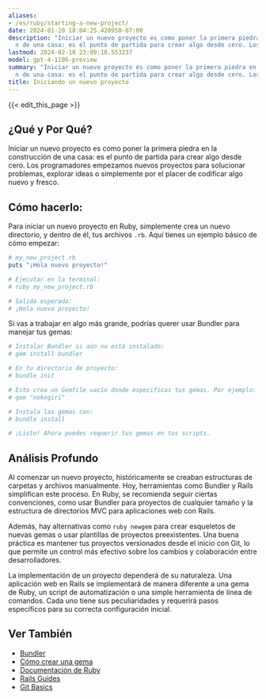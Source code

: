 ```yaml
---
aliases:
- /es/ruby/starting-a-new-project/
date: 2024-01-20 18:04:25.420950-07:00
description: "Iniciar un nuevo proyecto es como poner la primera piedra en la construcci\xF3\
  n de una casa: es el punto de partida para crear algo desde cero. Los\u2026"
lastmod: 2024-02-18 23:09:10.553237
model: gpt-4-1106-preview
summary: "Iniciar un nuevo proyecto es como poner la primera piedra en la construcci\xF3\
  n de una casa: es el punto de partida para crear algo desde cero. Los\u2026"
title: Iniciando un nuevo proyecto
---
```


{{< edit_this_page >}}

## ¿Qué y Por Qué?

Iniciar un nuevo proyecto es como poner la primera piedra en la construcción de una casa: es el punto de partida para crear algo desde cero. Los programadores empezamos nuevos proyectos para solucionar problemas, explorar ideas o simplemente por el placer de codificar algo nuevo y fresco.

## Cómo hacerlo:

Para iniciar un nuevo proyecto en Ruby, simplemente crea un nuevo directorio, y dentro de él, tus archivos `.rb`. Aquí tienes un ejemplo básico de cómo empezar:

```Ruby
# my_new_project.rb
puts "¡Hola nuevo proyecto!"

# Ejecutar en la terminal:
# ruby my_new_project.rb

# Salida esperada:
# ¡Hola nuevo proyecto!
```

Si vas a trabajar en algo más grande, podrías querer usar Bundler para manejar tus gemas:

```Ruby
# Instalar Bundler si aún no está instalado:
# gem install bundler

# En tu directorio de proyecto:
# bundle init

# Esto crea un Gemfile vacío donde especificas tus gemas. Por ejemplo:
# gem "nokogiri"

# Instala las gemas con:
# bundle install

# ¡Listo! Ahora puedes requerir tus gemas en tus scripts.
```

## Análisis Profundo

Al comenzar un nuevo proyecto, históricamente se creaban estructuras de carpetas y archivos manualmente. Hoy, herramientas como Bundler y Rails simplifican este proceso. En Ruby, se recomienda seguir ciertas convenciones, como usar Bundler para proyectos de cualquier tamaño y la estructura de directorios MVC para aplicaciones web con Rails.

Además, hay alternativas como `ruby newgem` para crear esqueletos de nuevas gemas o usar plantillas de proyectos preexistentes. Una buena práctica es mantener tus proyectos versionados desde el inicio con Git, lo que permite un control más efectivo sobre los cambios y colaboración entre desarrolladores.

La implementación de un proyecto dependerá de su naturaleza. Una aplicación web en Rails se implementará de manera diferente a una gema de Ruby, un script de automatización o una simple herramienta de línea de comandos. Cada uno tiene sus peculiaridades y requerirá pasos específicos para su correcta configuración inicial.

## Ver También

- [Bundler](https://bundler.io/)
- [Cómo crear una gema](https://guides.rubygems.org/make-your-own-gem/)
- [Documentación de Ruby](https://www.ruby-lang.org/es/documentation/)
- [Rails Guides](https://guides.rubyonrails.org/)
- [Git Basics](https://git-scm.com/book/es/v2/Empezando-Fundamentos-de-Git)
